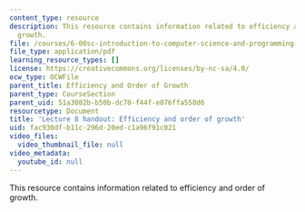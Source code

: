 ```yaml
---
content_type: resource
description: This resource contains information related to efficiency and order of
  growth.
file: /courses/6-00sc-introduction-to-computer-science-and-programming-spring-2011/fac930dfb11c296d20edc1a96f91c021_MIT6_00SCS11_lec08.pdf
file_type: application/pdf
learning_resource_types: []
license: https://creativecommons.org/licenses/by-nc-sa/4.0/
ocw_type: OCWFile
parent_title: Efficiency and Order of Growth
parent_type: CourseSection
parent_uid: 51a3082b-b50b-dc70-f44f-e076ffa558d6
resourcetype: Document
title: 'Lecture 8 handout: Efficiency and order of growth'
uid: fac930df-b11c-296d-20ed-c1a96f91c021
video_files:
  video_thumbnail_file: null
video_metadata:
  youtube_id: null
---
```

This resource contains information related to efficiency and order of growth.